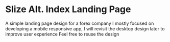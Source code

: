 # Slize Alt. Index Landing Page
A simple landing page design for a forex company
I mostly focused on developing a mobile responsive app, I will revisit the desktop design later to improve user experience 
Feel free to reuse the design 
